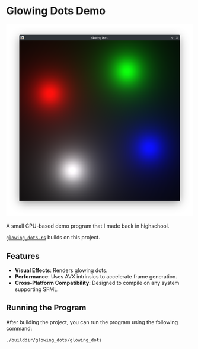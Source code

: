 # Glowing Dots Demo

![An image showing the program in action.](../images/Screenshot_20250217_162227.png)

A small CPU-based demo program that I made back in highschool.

[`glowing_dots-rs`](https://github.com/ed-2100/glowing_dots-rs) builds on this project.

## Features

- **Visual Effects**: Renders glowing dots.
- **Performance**: Uses AVX intrinsics to accelerate frame generation.
- **Cross-Platform Compatibility**: Designed to compile on any system supporting SFML.

## Running the Program

After building the project, you can run the program using the following command:

```sh
./builddir/glowing_dots/glowing_dots
```
